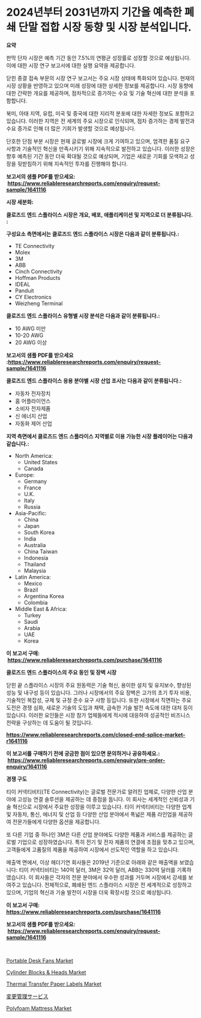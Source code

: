 <p><h1>2024년부터 2031년까지 기간을 예측한 폐쇄 단말 접합 시장 동향 및 시장 분석입니다.</h1></p><p><strong>요약</strong></p>
<p><p>판막 단자 시장은 예측 기간 동안 7.5%의 연평균 성장률로 성장할 것으로 예상됩니다. 이에 대한 시장 연구 보고서에 대한 실행 요약을 제공합니다.</p><p>닫힌 종결 접속 부문의 시장 연구 보고서는 주요 시장 상태에 특화되어 있습니다. 현재의 시장 상황을 반영하고 있으며 미래 성장에 대한 상세한 정보를 제공합니다. 시장 동향에 대한 간략한 개요를 제공하며, 점차적으로 증가하는 수요 및 기술 혁신에 대한 분석을 포함합니다.</p><p>북미, 아태 지역, 유럽, 미국 및 중국에 대한 지리적 분포에 대한 자세한 정보도 포함하고 있습니다. 이러한 지역은 전 세계의 주요 시장으로 인식되며, 점차 증가하는 경제 발전과 수요 증가로 인해 더 많은 기회가 발생할 것으로 예상됩니다.</p><p>단호한 단점 부분 시장은 현재 글로벌 시장에 크게 기여하고 있으며, 엄격한 품질 요구 사항과 기술적인 혁신을 만족시키기 위해 지속적으로 발전하고 있습니다. 이러한 성장은 향후 예측된 기간 동안 더욱 확대될 것으로 예상되며, 기업은 새로운 기회를 모색하고 성장을 뒷받침하기 위해 지속적인 투자를 진행해야 합니다.</p></p>
<p><strong>보고서의 샘플 PDF를 받으세요: &nbsp;<a href="https://www.reliableresearchreports.com/enquiry/request-sample/1641116">https://www.reliableresearchreports.com/enquiry/request-sample/1641116</a></strong></p>
<p><strong>시장 세분화:</strong></p>
<p><strong> 클로즈드 엔드 스플라이스 시장은 개요, 배포, 애플리케이션 및 지역으로 더 분류됩니다. :</strong></p>
<p><strong>구성요소 측면에서는 클로즈드 엔드 스플라이스 시장은 다음과 같이 분류됩니다.:</strong></p>
<p><ul><li>TE Connectivity</li><li>Molex</li><li>3M</li><li>ABB</li><li>Cinch Connectivity</li><li>Hoffman Products</li><li>IDEAL</li><li>Panduit</li><li>CY Electronics</li><li>Weizheng Terminal</li></ul></p>
<p><strong> 클로즈드 엔드 스플라이스 유형별 시장 분석은 다음과 같이 분류됩니다.:</strong></p>
<p><ul><li>10 AWG 미만</li><li>10-20 AWG</li><li>20 AWG 이상</li></ul></p>
<p><strong>보고서의 샘플 PDF를 받으세요 :<a href="https://www.reliableresearchreports.com/enquiry/request-sample/1641116">https://www.reliableresearchreports.com/enquiry/request-sample/1641116</a></strong></p>
<p><strong> 클로즈드 엔드 스플라이스 응용 분야별 시장 산업 조사는 다음과 같이 분류됩니다.:</strong></p>
<p><ul><li>자동차 전자장치</li><li>홈 어플라이언스</li><li>소비자 전자제품</li><li>신 에너지 산업</li><li>자동화 제어 산업</li></ul></p>
<p><strong>지역 측면에서 클로즈드 엔드 스플라이스 지역별로 이용 가능한 시장 플레이어는 다음과 같습니다.:</strong></p>
<p><ul>
    <li>
        North America:
        <ul>
            <li>United States</li>
            <li>Canada</li>
        </ul>
    </li>
    <li>
        Europe:
        <ul>
            <li>Germany</li>
            <li>France</li>
            <li>U.K.</li>
            <li>Italy</li>
            <li>Russia</li>
        </ul>
    </li>
    <li>
        Asia-Pacific:
        <ul>
            <li>China</li>
            <li>Japan</li>
            <li>South Korea</li>
            <li>India</li>
            <li>Australia</li>
            <li>China Taiwan</li>
            <li>Indonesia</li>
            <li>Thailand</li>
            <li>Malaysia</li>
        </ul>
    </li>
    <li>
        Latin America:
        <ul>
            <li>Mexico</li>
            <li>Brazil</li>
            <li>Argentina Korea</li>
            <li>Colombia</li>
        </ul>
    </li>
    <li>
        Middle East & Africa:
        <ul>
            <li>Turkey</li>
            <li>Saudi</li>
            <li>Arabia</li>
            <li>UAE</li>
            <li>Korea</li>
        </ul>
    </li>
    </ul></p>
<p><strong>이 보고서 구매: &nbsp;<a href="https://www.reliableresearchreports.com/purchase/1641116">https://www.reliableresearchreports.com/purchase/1641116</a></strong></p>
<p><strong>클로즈드 엔드 스플라이스의 주요 동인 및 장벽 시장</strong></p>
<p><p>닫힌 끝 스플라이스 시장의 주요 원동력은 기술 혁신, 용이한 설치 및 유지보수, 향상된 성능 및 내구성 등이 있습니다. 그러나 시장에서의 주요 장벽은 고가의 초기 투자 비용, 기술적인 복잡성, 규제 및 규정 준수 요구 사항 등입니다. 또한 시장에서 직면하는 주요 도전은 경쟁 심화, 새로운 기술의 도입과 채택, 급속한 기술 발전 속도에 대한 대처 등이 있습니다. 이러한 요인들은 시장 참가 업체들에게 적시에 대응하여 성공적인 비즈니스 전략을 구상하는 데 도움이 될 것입니다.</p></p>
<p><strong><a href="https://www.reliableresearchreports.com/closed-end-splice-market-r1641116">https://www.reliableresearchreports.com/closed-end-splice-market-r1641116</a></strong></p>
<p><strong>이 보고서를 구매하기 전에 궁금한 점이 있으면 문의하거나 공유하세요.: &nbsp;<a href="https://www.reliableresearchreports.com/enquiry/pre-order-enquiry/1641116">https://www.reliableresearchreports.com/enquiry/pre-order-enquiry/1641116</a></strong></p>
<p><strong>경쟁 구도</strong></p>
<p><p>티이 커넥티비티(TE Connectivity)는 글로벌 전문가로 알려진 업체로, 다양한 산업 분야에 고성능 연결 솔루션을 제공하는 데 중점을 둡니다. 이 회사는 세계적인 신뢰성과 기술 혁신으로 시장에서 주요한 성장을 이루고 있습니다. 티이 커넥티비티는 다양한 업계 및 자동차, 통신, 에너지 및 산업 등 다양한 산업 분야에서 폭넓은 제품 라인업을 제공하여 전문가들에게 다양한 옵션을 제공합니다.</p><p>또 다른 기업 중 하나인 3M은 다른 산업 분야에도 다양한 제품과 서비스를 제공하는 글로벌 기업으로 성장하였습니다. 특히 전기 및 전자 제품의 연결에 초점을 맞추고 있으며, 고객들에게 고품질의 제품을 제공하여 시장에서 선도적인 역할을 하고 있습니다.</p><p>매출액 면에서, 이상 헤더기연 회사들은 2019년 기준으로 아래와 같은 매출액을 보였습니다: 티이 커넥티비티는 140억 달러, 3M은 32억 달러, ABB는 330억 달러를 기록하였습니다. 이 회사들은 각자의 전문 분야에서 우수한 성과를 거두며 시장에서 강세를 보여주고 있습니다. 전체적으로, 폐쇄된 엔드 스플라이스 시장은 전 세계적으로 성장하고 있으며, 기업의 혁신과 기술 발전이 시장을 더욱 확장시킬 것으로 예상됩니다.</p></p>
<p><strong>이 보고서 구매: &nbsp; <a href="https://www.reliableresearchreports.com/purchase/1641116">https://www.reliableresearchreports.com/purchase/1641116</a></strong></p>
<p><strong>보고서의 샘플 PDF를 받으세요: &nbsp;<a href="https://www.reliableresearchreports.com/enquiry/request-sample/1641116">https://www.reliableresearchreports.com/enquiry/request-sample/1641116</a></strong><strong></strong></p>
<p>&nbsp;</p>
<p><p><a href="https://issuu.com/reportprime-2/docs/portable-desk-fans-market-size-2030.pptx">Portable Desk Fans Market</a></p><p><a href="https://www.linkedin.com/pulse/cylinder-blocks-amp-heads-market-comprehensive-assessment-ps2hc?trackingId=cjUHIE5IdpU6SWHtEQo2Aw%3D%3D">Cylinder Blocks & Heads Market</a></p><p><a href="https://www.linkedin.com/pulse/thermal-transfer-paper-labels-market-size-reveals-best-marketing-bftcc">Thermal Transfer Paper Labels Market</a></p><p><a href="https://github.com/zjkmgcs938405/Market-Research-Report-List-2/blob/main/190299465271.md">変更管理サービス</a></p><p><a href="https://issuu.com/reportprime-2/docs/polyfoam-mattress-market-size-2030.pptx">Polyfoam Mattress Market</a></p></p>